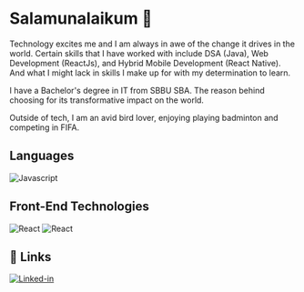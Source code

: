 # Salamunalaikum 👋

Technology excites me and I am always in awe of the change it drives in the world. Certain skills that I have worked with include DSA (Java), Web Development (ReactJs), and Hybrid Mobile Development (React Native). And what I might lack in skills I make up for with my determination to learn.

I have a Bachelor's degree in IT from SBBU SBA. The reason behind choosing for its transformative impact on the world.

Outside of tech, I am an avid bird lover, enjoying playing badminton and competing in FIFA.

## Languages
![Javascript](https://img.shields.io/badge/JavaScript-323330?style=for-the-badge&logo=javascript&logoColor=F7DF1E)

## Front-End Technologies
![React](https://img.shields.io/badge/React-20232A?style=for-the-badge&logo=react&logoColor=61DAFB)
![React](https://img.shields.io/badge/ReactNative-20232A?style=for-the-badge&logo=react&logoColor=61DAFB)

## 🔗 Links
[![Linked-in](https://img.shields.io/badge/Linked_In-0077B5?style=for-the-badge&logo=LinkedIn&logoColor=white)](https://www.linkedin.com/in/ali-ghazanfar/)
